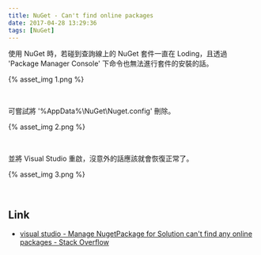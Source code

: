 ```yaml
---
title: NuGet - Can't find online packages
date: 2017-04-28 13:29:36
tags: [NuGet]
---
```


使用 NuGet 時，若碰到查詢線上的 NuGet 套件一直在 Loding，且透過 'Package Manager Console' 下命令也無法進行套件的安裝的話。  

<!-- More -->

{% asset_img 1.png %}

<br/>


可嘗試將 '%AppData%\NuGet\Nuget.config' 刪除。  

{% asset_img 2.png %}

<br/>


並將 Visual Studio 重啟，沒意外的話應該就會恢復正常了。  

{% asset_img 3.png %}

<br/>


Link
----
* [visual studio - Manage NugetPackage for Solution can't find any online packages - Stack Overflow](http://stackoverflow.com/questions/30845856/manage-nugetpackage-for-solution-cant-find-any-online-packages)
